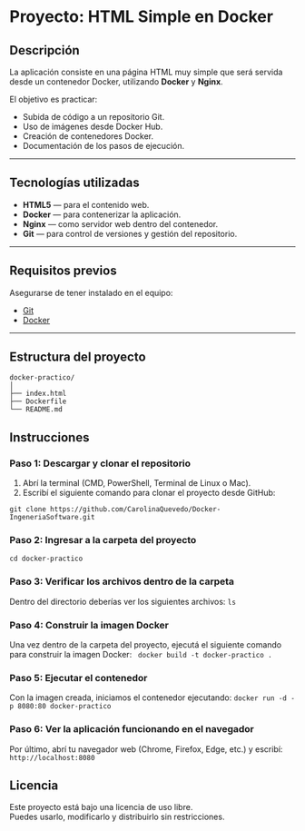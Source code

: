 # Proyecto: HTML Simple en Docker

## Descripción

La aplicación consiste en una página HTML muy simple que será servida desde un contenedor Docker, utilizando **Docker** y **Nginx**.

El objetivo es practicar:

- Subida de código a un repositorio Git.
- Uso de imágenes desde Docker Hub.
- Creación de contenedores Docker.
- Documentación de los pasos de ejecución.

---

## Tecnologías utilizadas

- **HTML5** — para el contenido web.
- **Docker** — para contenerizar la aplicación.
- **Nginx** — como servidor web dentro del contenedor.
- **Git** — para control de versiones y gestión del repositorio.

---

## Requisitos previos

Asegurarse de tener instalado en el equipo:

- [Git](https://git-scm.com/downloads)
- [Docker](https://www.docker.com/get-started)

---

## Estructura del proyecto
```
docker-practico/
│
├── index.html
├── Dockerfile
└── README.md
```

## Instrucciones

### Paso 1: Descargar y clonar el repositorio

1. Abrí la terminal (CMD, PowerShell, Terminal de Linux o Mac).
2. Escribí el siguiente comando para clonar el proyecto desde GitHub:

``` git clone https://github.com/CarolinaQuevedo/Docker-IngeneriaSoftware.git ```

### Paso 2: Ingresar a la carpeta del proyecto
``` cd docker-practico ```

### Paso 3: Verificar los archivos dentro de la carpeta
Dentro del directorio deberías ver los siguientes archivos:
``` ls ```

### Paso 4: Construir la imagen Docker
Una vez dentro de la carpeta del proyecto, ejecutá el siguiente comando para construir la imagen Docker:
``` docker build -t docker-practico .```

### Paso 5: Ejecutar el contenedor
Con la imagen creada, iniciamos el contenedor ejecutando:
```docker run -d -p 8080:80 docker-practico```

### Paso 6: Ver la aplicación funcionando en el navegador
Por último, abrí tu navegador web (Chrome, Firefox, Edge, etc.) y escribí:
```http://localhost:8080```

## Licencia

Este proyecto está bajo una licencia de uso libre.  
Puedes usarlo, modificarlo y distribuirlo sin restricciones.
